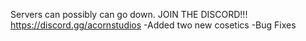 Servers can possibly can go down. JOIN THE DISCORD!!! https://discord.gg/acornstudios
-Added two new cosetics
-Bug Fixes
